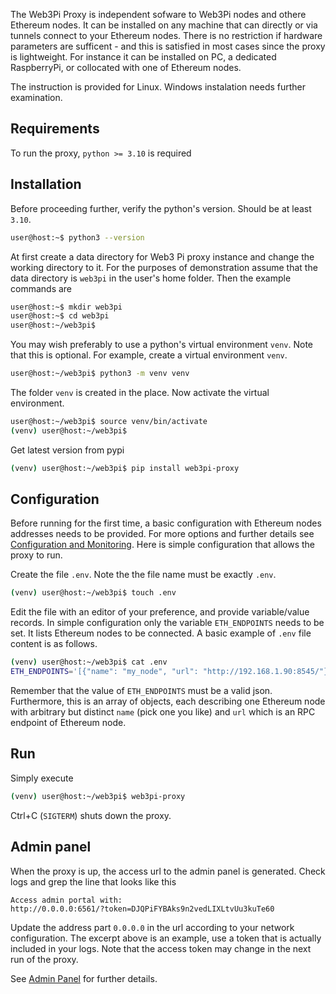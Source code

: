 The Web3Pi Proxy is independent sofware to Web3Pi nodes and othere Ethereum nodes.
It can be installed on any machine that can directly or via tunnels 
connect to your Ethereum nodes. 
There is no restriction if hardware parameters are sufficent - 
and this is satisfied in most cases since the proxy is lightweight.
For instance it can be installed on PC, a dedicated 
RaspberryPi, or collocated with one of Ethereum nodes.

The instruction is provided for Linux. 
Windows instalation needs further examination.

## Requirements

To run the proxy, `python >= 3.10` is required

## Installation

Before proceeding further, verify the python's version. Should be at least `3.10`.

```bash
user@host:~$ python3 --version
```

At first create a data directory for Web3 Pi proxy instance and change the working directory to it.
For the purposes of demonstration assume that the data directory is `web3pi` in the user's home folder.
Then the example commands are

```bash
user@host:~$ mkdir web3pi
user@host:~$ cd web3pi
user@host:~/web3pi$
```

You may wish preferably to use a python's virtual environment `venv`. 
Note that this is optional.
For example, create a virtual environment `venv`.
```bash
user@host:~/web3pi$ python3 -m venv venv
```

The folder `venv` is created in the place. Now activate the virtual environment.

```bash
user@host:~/web3pi$ source venv/bin/activate
(venv) user@host:~/web3pi$
```

Get latest version from pypi

```bash
(venv) user@host:~/web3pi$ pip install web3pi-proxy
```

## Configuration

Before running for the first time, a basic configuration with Ethereum nodes addresses needs to be provided.
For more options and further details see [Configuration and Monitoring](configuration.md#ethereum-nodes).
Here is simple configuration that allows the proxy to run.

Create the file `.env`. Note the the file name must be exactly `.env`.

```bash
(venv) user@host:~/web3pi$ touch .env
```

Edit the file with an editor of your preference, and provide variable/value records.
In simple configuration only the variable `ETH_ENDPOINTS` needs to be set.
It lists Ethereum nodes to be connected.
A basic example of `.env` file content is as follows.

```bash
(venv) user@host:~/web3pi$ cat .env
ETH_ENDPOINTS='[{"name": "my_node", "url": "http://192.168.1.90:8545/"}]'
```

Remember that the value of `ETH_ENDPOINTS` must be a valid json. 
Furthermore, this is an array of objects, each describing one Ethereum node with 
arbitrary but distinct `name` (pick one you like) and `url` which is an RPC endpoint of Ethereum node.

## Run

Simply execute

```bash
(venv) user@host:~/web3pi$ web3pi-proxy
```

Ctrl+C (`SIGTERM`) shuts down the proxy.

## Admin panel

When the proxy is up, the access url to the admin panel is generated.
Check logs and grep the line that looks like this
```
Access admin portal with:
http://0.0.0.0:6561/?token=DJQPiFYBAks9n2vedLIXLtvUu3kuTe60
```
Update the address part `0.0.0.0` in the url according to your network configuration.
The excerpt above is an example, use a token that is actually included in your logs.
Note that the access token may change in the next run of the proxy.

See [Admin Panel](admin.md) for further details.
